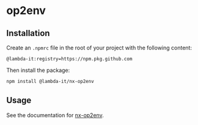 # op2env

## Installation

Create an `.npmrc` file in the root of your project with the following content:

```
@lambda-it:registry=https://npm.pkg.github.com
```

Then install the package:

```bash
npm install @lambda-it/nx-op2env
```

## Usage

See the documentation for [nx-op2env](libs/nx-op2env/README.md).
